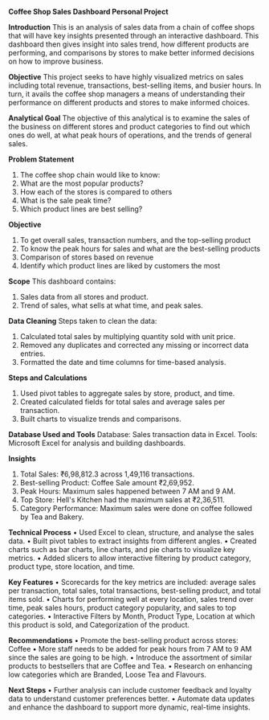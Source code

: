 __Coffee Shop Sales Dashboard Personal Project__

__Introduction__
This is an analysis of sales data from a chain of coffee shops that will have key insights presented through an interactive dashboard. This dashboard then gives insight into sales trend, how different products are performing, and comparisons by stores to make better informed decisions on how to improve business.

__Objective__
This project seeks to have highly visualized metrics on sales including total revenue, transactions, best-selling items, and busier hours. In turn, it avails the coffee shop managers a means of understanding their performance on different products and stores to make informed choices.

__Analytical Goal__
The objective of this analytical is to examine the sales of the business on different stores and product categories to find out which ones do well, at what peak hours of operations, and the trends of general sales.

__Problem Statement__
1. The coffee shop chain would like to know:
2. What are the most popular products?
3. How each of the stores is compared to others
4. What is the sale peak time?
5. Which product lines are best selling?
 
__Objective__
1. To get overall sales, transaction numbers, and the top-selling product
2. To know the peak hours for sales and what are the best-selling products
3. Comparison of stores based on revenue
4. Identify which product lines are liked by customers the most

__Scope__
This dashboard contains:
1. Sales data from all stores and product.
2. Trend of sales, what sells at what time, and peak sales.

__Data Cleaning__
Steps taken to clean the data:
1. Calculated total sales by multiplying quantity sold with unit price.
2. Removed any duplicates and corrected any missing or incorrect data entries.
3. Formatted the date and time columns for time-based analysis.

__Steps and Calculations__
1. Used pivot tables to aggregate sales by store, product, and time.
2. Created calculated fields for total sales and average sales per transaction.
3. Built charts to visualize trends and comparisons.

__Database Used and Tools__
Database: Sales transaction data in Excel.
Tools: Microsoft Excel for analysis and building dashboards.

__Insights__
1. Total Sales: ₹6,98,812.3 across 1,49,116 transactions.
2. Best-selling Product: Coffee Sale amount ₹2,69,952.
3. Peak Hours: Maximum sales happened between 7 AM and 9 AM.
4. Top Store: Hell's Kitchen had the maximum sales at ₹2,36,511.
5. Category Performance: Maximum sales were done on coffee followed by Tea and Bakery.

__Technical Process__
•	Used Excel to clean, structure, and analyse the sales data.
•	Built pivot tables to extract insights from different angles.
•	Created charts such as bar charts, line charts, and pie charts to visualize key metrics.
•	Added slicers to allow interactive filtering by product category, product type, store location, and time.

__Key Features__
•	Scorecards for the key metrics are included: average sales per transaction, total sales, total transactions, best-selling product, and total items sold.
•	Charts for performing well at every location, sales trend over time, peak sales hours, product category popularity, and sales to top categories.
•	Interactive Filters by Month, Product Type, Location at which this product is sold, and Categorization of the product.

__Recommendations__
•	Promote the best-selling product across stores: Coffee
•	More staff needs to be added for peak hours from 7 AM to 9 AM since the sales are going to be high.
•	Introduce the assortment of similar products to bestsellers that are Coffee and Tea.
•	Research on enhancing low categories which are Branded, Loose Tea and Flavours.

__Next Steps__
•	Further analysis can include customer feedback and loyalty data to understand customer preferences better.
• Automate data updates and enhance the dashboard to support more dynamic, real-time insights.

